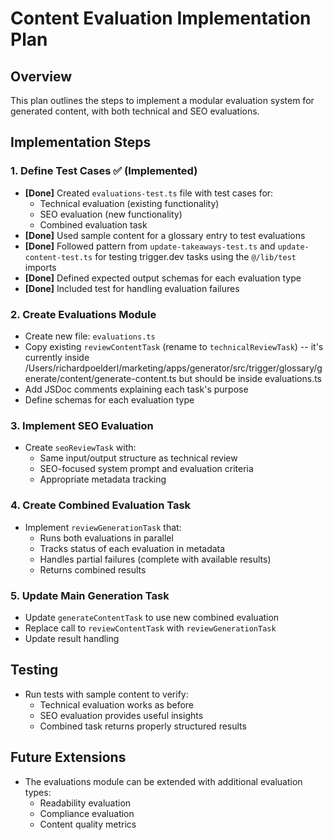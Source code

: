 # Content Evaluation Implementation Plan

## Overview
This plan outlines the steps to implement a modular evaluation system for generated content, with both technical and SEO evaluations.

## Implementation Steps

### 1. Define Test Cases ✅ (Implemented)
- **[Done]** Created `evaluations-test.ts` file with test cases for:
  - Technical evaluation (existing functionality)
  - SEO evaluation (new functionality)
  - Combined evaluation task
- **[Done]** Used sample content for a glossary entry to test evaluations
- **[Done]** Followed pattern from `update-takeaways-test.ts` and `update-content-test.ts` for testing trigger.dev tasks using the `@/lib/test` imports
- **[Done]** Defined expected output schemas for each evaluation type
- **[Done]** Included test for handling evaluation failures

### 2. Create Evaluations Module
- Create new file: `evaluations.ts`
- Copy existing `reviewContentTask` (rename to `technicalReviewTask`) -- it's currently inside /Users/richardpoelderl/marketing/apps/generator/src/trigger/glossary/generate/content/generate-content.ts but should be inside evaluations.ts
- Add JSDoc comments explaining each task's purpose
- Define schemas for each evaluation type

### 3. Implement SEO Evaluation
- Create `seoReviewTask` with:
  - Same input/output structure as technical review 
  - SEO-focused system prompt and evaluation criteria
  - Appropriate metadata tracking

### 4. Create Combined Evaluation Task
- Implement `reviewGenerationTask` that:
  - Runs both evaluations in parallel
  - Tracks status of each evaluation in metadata
  - Handles partial failures (complete with available results)
  - Returns combined results

### 5. Update Main Generation Task
- Update `generateContentTask` to use new combined evaluation
- Replace call to `reviewContentTask` with `reviewGenerationTask`
- Update result handling

## Testing
- Run tests with sample content to verify:
  - Technical evaluation works as before
  - SEO evaluation provides useful insights
  - Combined task returns properly structured results

## Future Extensions
- The evaluations module can be extended with additional evaluation types:
  - Readability evaluation
  - Compliance evaluation
  - Content quality metrics 